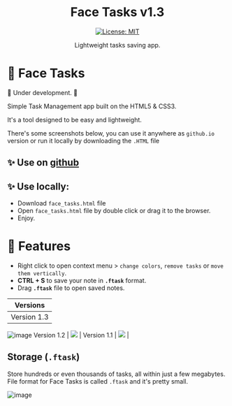 <div align="center">
  
# Face Tasks v1.3
[![License: MIT](https://img.shields.io/badge/License-MIT-yellow.svg)](https://opensource.org/licenses/MIT)

Lightweight tasks saving app.

</div>


# 🔮 Face Tasks

🚨 Under development. 🚨

Simple Task Management app built on the HTML5 & CSS3.

It's a tool designed to be easy and lightweight.

There's some screenshots below, you can use it anywhere as `github.io` version or run it locally by downloading the `.HTML` file

## ✨ Use on [github](https://faceincase.github.io/Face-Tasks/face_tasks.html)
## ✨ Use locally:
- Download `face_tasks.html` file
- Open `face_tasks.html` file by double click or drag it to the browser.
- Enjoy.
# 🔮 Features
- Right click to open context menu > `change colors`, `remove tasks` or `move them vertically`.
- **CTRL + S** to save your note in **`.ftask`** format.
- Drag **`.ftask`** file to open saved notes.


Versions            | 
:-------------------------:|
Version 1.3             | 
![image](https://github.com/user-attachments/assets/27d773de-78ac-4ebf-904a-e68eea6ddf36)
Version 1.2             | 
<img src="https://github.com/user-attachments/assets/9a9f34e6-2637-49f6-bb6d-87cec7c4d202">  |
Version 1.1             | 
<img src="https://github.com/user-attachments/assets/91021ca3-5df9-425c-8829-858e67cbcc50">  |


## Storage (`.ftask`)
Store hundreds or even thousands of tasks, all within just a few megabytes.
<br>
File format for Face Tasks is called `.ftask` and it's pretty small.
<br>

![image](https://github.com/user-attachments/assets/1c25186d-edf0-4d90-b28e-b7b949a262e1)


